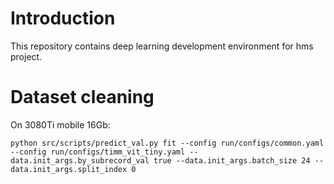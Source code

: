 # Introduction

This repository contains deep learning development environment for hms project.

# Dataset cleaning

On 3080Ti mobile 16Gb:

```
python src/scripts/predict_val.py fit --config run/configs/common.yaml --config run/configs/timm_vit_tiny.yaml --data.init_args.by_subrecord_val true --data.init_args.batch_size 24 --data.init_args.split_index 0
```